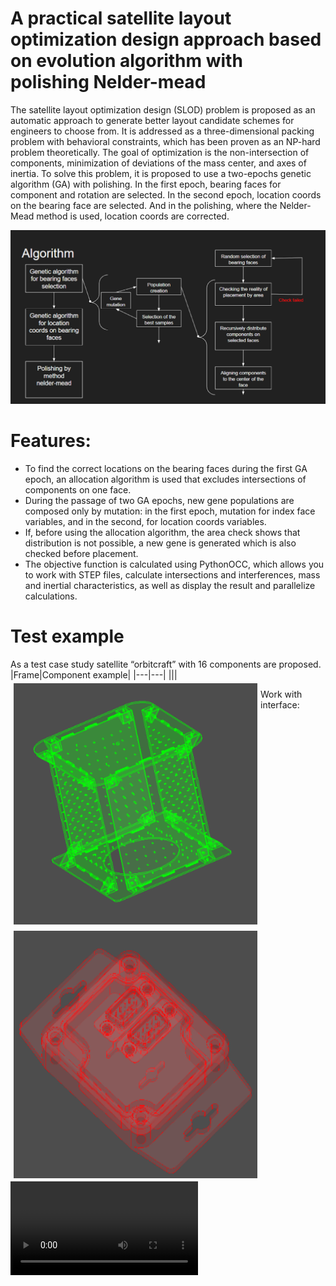 # A practical satellite layout optimization design approach based on evolution algorithm with polishing Nelder-mead

The satellite layout optimization design (SLOD) problem is proposed as an automatic approach to generate better layout candidate schemes for engineers to choose from. It is addressed as a three-dimensional packing problem with behavioral constraints, which has been proven as an NP-hard problem theoretically.
The goal of optimization is the non-intersection of components, minimization of deviations of the mass center, and axes of inertia. 
To solve this problem, it is proposed to use a two-epochs genetic algorithm (GA) with polishing. In the first epoch, bearing faces for component and rotation are selected. In the second epoch, location coords on the bearing face are selected. And in the polishing, where the Nelder-Mead method is used, location coords are corrected. 

![Algorithm](for_readme/Algorithm.png)
# Features:
* To find the correct locations on the bearing faces during the first GA epoch, an allocation algorithm is used that excludes intersections of components on one face.
* During the passage of two GA epochs, new gene populations are composed only by mutation: in the first epoch, mutation for index face variables, and in the second, for location coords variables.
* If, before using the allocation algorithm, the area check shows that distribution is not possible, a new gene is generated which is also checked before placement.
* The objective function is calculated using PythonOCC, which allows you to work with STEP files, calculate intersections and interferences, mass and inertial characteristics, as well as display the result and parallelize calculations.

# Test example

As a test case study satellite “orbitcraft” with 16 components are proposed.
|Frame|Component example|
|---|---|
|<img src="for_readme/Frame.png" align="left"  vspace="5" hspace="5" width=390>|<img src="for_readme/Component.bmp" align="left"  vspace="5" hspace="5" width=390>|

 Work with interface:

![Interface](for_readme/Video_1.mp4)
